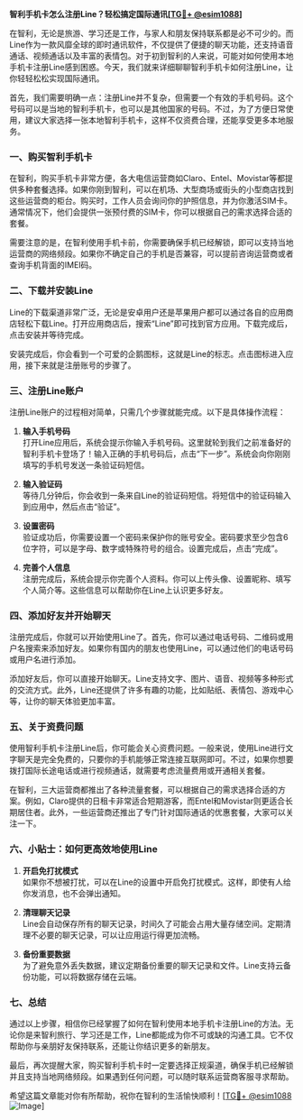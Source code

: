 **智利手机卡怎么注册Line？轻松搞定国际通讯[[TG💪+ @esim1088](https://t.me/s/esim1088)]**

在智利，无论是旅游、学习还是工作，与家人和朋友保持联系都是必不可少的。而Line作为一款风靡全球的即时通讯软件，不仅提供了便捷的聊天功能，还支持语音通话、视频通话以及丰富的表情包。对于初到智利的人来说，可能对如何使用本地手机卡注册Line感到困惑。今天，我们就来详细聊聊智利手机卡如何注册Line，让你轻轻松松实现国际通讯。

首先，我们需要明确一点：注册Line并不复杂，但需要一个有效的手机号码。这个号码可以是当地的智利手机卡，也可以是其他国家的号码。不过，为了方便日常使用，建议大家选择一张本地智利手机卡，这样不仅资费合理，还能享受更多本地服务。

### **一、购买智利手机卡**

在智利，购买手机卡非常方便，各大电信运营商如Claro、Entel、Movistar等都提供多种套餐选择。如果你刚到智利，可以在机场、大型商场或街头的小型商店找到这些运营商的柜台。购买时，工作人员会询问你的护照信息，并为你激活SIM卡。通常情况下，他们会提供一张预付费的SIM卡，你可以根据自己的需求选择合适的套餐。

需要注意的是，在智利使用手机卡前，你需要确保手机已经解锁，即可以支持当地运营商的网络频段。如果你不确定自己的手机是否兼容，可以提前咨询运营商或者查询手机背面的IMEI码。

### **二、下载并安装Line**

Line的下载渠道非常广泛，无论是安卓用户还是苹果用户都可以通过各自的应用商店轻松下载Line。打开应用商店后，搜索“Line”即可找到官方应用。下载完成后，点击安装并等待完成。

安装完成后，你会看到一个可爱的企鹅图标，这就是Line的标志。点击图标进入应用，接下来就是注册账号的步骤了。

### **三、注册Line账户**

注册Line账户的过程相对简单，只需几个步骤就能完成。以下是具体操作流程：

1. **输入手机号码**  
   打开Line应用后，系统会提示你输入手机号码。这里就轮到我们之前准备好的智利手机卡登场了！输入正确的手机号码后，点击“下一步”。系统会向你刚刚填写的手机号发送一条验证码短信。

2. **输入验证码**  
   等待几分钟后，你会收到一条来自Line的验证码短信。将短信中的验证码输入到应用中，然后点击“验证”。

3. **设置密码**  
   验证成功后，你需要设置一个密码来保护你的账号安全。密码要求至少包含6位字符，可以是字母、数字或特殊符号的组合。设置完成后，点击“完成”。

4. **完善个人信息**  
   注册完成后，系统会提示你完善个人资料。你可以上传头像、设置昵称、填写个人简介等。这些信息可以帮助你在Line上认识更多好友。

### **四、添加好友并开始聊天**

注册完成后，你就可以开始使用Line了。首先，你可以通过电话号码、二维码或用户名搜索来添加好友。如果你有国内的朋友也使用Line，可以通过他们的电话号码或用户名进行添加。

添加好友后，你可以直接开始聊天。Line支持文字、图片、语音、视频等多种形式的交流方式。此外，Line还提供了许多有趣的功能，比如贴纸、表情包、游戏中心等，让你的聊天体验更加丰富。

### **五、关于资费问题**

使用智利手机卡注册Line后，你可能会关心资费问题。一般来说，使用Line进行文字聊天是完全免费的，只要你的手机能够正常连接互联网即可。不过，如果你想要拨打国际长途电话或进行视频通话，就需要考虑流量费用或开通相关套餐。

在智利，三大运营商都推出了各种流量套餐，可以根据自己的需求选择合适的方案。例如，Claro提供的日租卡非常适合短期游客，而Entel和Movistar则更适合长期居住者。此外，一些运营商还推出了专门针对国际通话的优惠套餐，大家可以关注一下。

### **六、小贴士：如何更高效地使用Line**

1. **开启免打扰模式**  
   如果你不想被打扰，可以在Line的设置中开启免打扰模式。这样，即使有人给你发消息，也不会弹出通知。

2. **清理聊天记录**  
   Line会自动保存所有的聊天记录，时间久了可能会占用大量存储空间。定期清理不必要的聊天记录，可以让应用运行得更加流畅。

3. **备份重要数据**  
   为了避免意外丢失数据，建议定期备份重要的聊天记录和文件。Line支持云备份功能，可以将数据存储在云端。

### **七、总结**

通过以上步骤，相信你已经掌握了如何在智利使用本地手机卡注册Line的方法。无论你是来智利旅行、学习还是工作，Line都能成为你不可或缺的沟通工具。它不仅帮助你与亲朋好友保持联系，还能让你结识更多的新朋友。

最后，再次提醒大家，购买智利手机卡时一定要选择正规渠道，确保手机已经解锁并且支持当地网络频段。如果遇到任何问题，可以随时联系运营商客服寻求帮助。

希望这篇文章能对你有所帮助，祝你在智利的生活愉快顺利！[[TG💪+ @esim1088](https://t.me/s/esim1088) ![Image](https://i.postimg.cc/4NQfJmqS/Snipaste-2025-05-13-00-14-12.png)]
